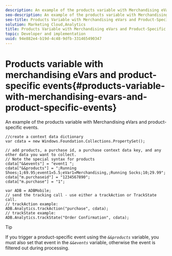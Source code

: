```yaml
---
description: An example of the products variable with Merchandising eVars and product-specific events.
seo-description: An example of the products variable with Merchandising eVars and product-specific events.
seo-title: Products Variable with Merchandising eVars and Product-Specific Events
solution: Marketing Cloud,Analytics
title: Products Variable with Merchandising eVars and Product-Specific Events
topic: Developer and implementation
uuid: 94e882e4-b19d-4c48-9dfb-331465490347
---
```


# Products variable with merchandising eVars and product-specific events{#products-variable-with-merchandising-evars-and-product-specific-events}

An example of the products variable with Merchandising eVars and product-specific events.

```
//create a context data dictionary 
var cdata = new Windows.Foundation.Collections.PropertySet(); 
  
// add products, a purchase id, a purchase context data key, and any other data you want to collect. 
// Note the special syntax for products 
cdata["&&events"] = "event1 "; 
cdata["&&products"] = ";Running Shoes;1;69.95;event1=5.5;eVar1=Merchandising,;Running Socks;10;29.99"; 
cdata["m.purchaseid"] = "1234567890"; 
cdata["m.purchase"] = "1"; 
  
var ADB = ADBMobile; 
// send the tracking call - use either a trackAction or TrackState call. 
// trackAction example: 
ADB.Analytics.trackAction("purchase", cdata); 
// trackState example: 
ADB.Analytics.trackState("Order Confirmation", cdata);
```

>[!TIP]
>
>If you trigger a product-specific event using the *`&&products`* variable, you must also set that event in the *`&&events`* variable, otherwise the event is filtered out during processing.

